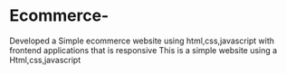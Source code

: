# Ecommerce-
Developed a Simple ecommerce website using html,css,javascript with frontend applications that is responsive
This is a simple website using a Html,css,javascript 

